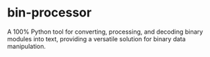 # bin-processor
A 100% Python tool for converting, processing, and decoding binary modules into text, providing a versatile solution for binary data manipulation.
